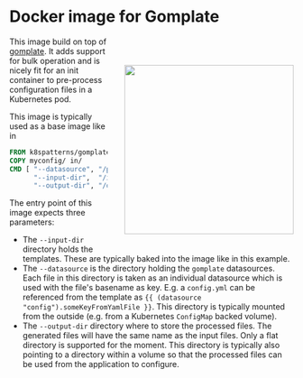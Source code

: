 # Docker image for Gomplate 

<img src="https://s3.amazonaws.com/titlepages.leanpub.com/k8spatterns/hero?1492193906" align="right" width="300px" style="float:right; margin: 50px 0px 20px 30px;"/>

This image build on top of [gomplate](https://github.com/hairyhenderson/gomplate). It adds support for bulk operation and is nicely fit for an init container to pre-process configuration files in a Kubernetes pod.

This image is typically used as a base image like in 

```Dockerfile
FROM k8spatterns/gomplate
COPY myconfig/ in/
CMD [ "--datasource", "/params", \
      "--input-dir",  "/in",     \
      "--output-dir", "/out" ]
```

The entry point of this image expects three parameters:

* The `--input-dir` directory holds the templates. These are typically baked into the image like in this example.
* The `--datasource` is the directory holding the `gomplate` datasources. Each file in this directory is taken as an individual datasource which is used with the file's basename as key. E.g. a `config.yml` can be referenced from the template as `{{ (datasource "config").someKeyFromYamlFile }}`. This directory is typically mounted from the outside (e.g. from a Kubernetes `ConfigMap` backed volume).
* The `--output-dir` directory where to store the processed files. The generated files will have the same name as the input files. Only a flat directory is supported for the moment. This directory is typically also pointing to a directory within a volume so that the processed files can be used from the application to configure.
